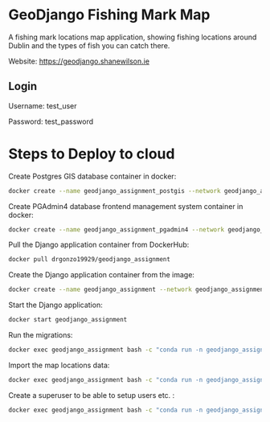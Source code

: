 # GeoDjango Fishing Mark Map

A fishing mark locations map application, showing fishing locations around Dublin and the types of fish you can catch there.


Website: https://geodjango.shanewilson.ie


## Login

Username: test_user

Password: test_password


# Steps to Deploy to cloud

Create Postgres GIS database container in docker:
```bash
docker create --name geodjango_assignment_postgis --network geodjango_assignment_network --network-alias geodjango-assignment-postgis -t -v geodjango_assignment_postgis_data:/var/lib/postgresql -e 'POSTGRES_USER=c20703429' -e 'POSTGRES_PASS=c20703429' kartoza/postgis
```

Create PGAdmin4 database frontend management system container in docker:
```bash
docker create --name geodjango_assignment_pgadmin4 --network geodjango_assignment_network --network-alias geodjango-assignment-pgadmin4 -t -v geodjango_assignment_pgadmin_data:/var/lib/pgadmin -e 'PGADMIN_DEFAULT_EMAIL=YOURNAME@tudublin.ie' -p 20080:80 -e 'PGADMIN_DEFAULT_PASSWORD=YOURPASSWORD' dpage/pgadmin4
```

Pull the Django application container from DockerHub:
```bash
docker pull drgonzo19929/geodjango_assignment
```

Create the Django application container from the image:
```bash
docker create --name geodjango_assignment --network geodjango_assignment_network --network-alias geodjango_assignment -t -p 8001:8001 drgonzo19929/geodjango_assignment
```

Start the Django application:
```bash
docker start geodjango_assignment
```

Run the migrations:
```bash
docker exec geodjango_assignment bash -c "conda run -n geodjango_assignment python manage.py migrate"
```

Import the map locations data:
```bash
docker exec geodjango_assignment bash -c "conda run -n geodjango_assignment python manage.py import_fishing_marks"
```

Create a superuser to be able to setup users etc. :
```bash
docker exec geodjango_assignment bash -c "conda run -n geodjango_assignment python manage.py createsuperuser"
```

